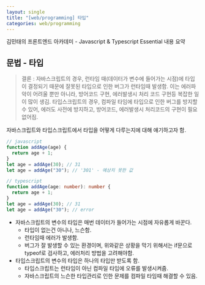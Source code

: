 ```yaml
---
layout: single
title: "[web/programming] 타입"
categories: web/programming
---
```


김민태의 프론트엔드 아카데미 - Javascript & Typescript Essential 내용 요약

## 문법 - 타입

> 결론 : 자바스크립트의 경우, 런타임 때(데이터가 변수에 들어가는 시점)에 타입이 결정되기 때문에 잘못된 타입으로 인한 버그가 런타임때 발생함. 이는 에러파악이 어려울 뿐만 아니라, 방어코드 구현, 에러발생시 처리 코드 구현등 복잡한 일이 많이 생김. 타입스크립트의 경우, 컴파일 타임에 타입으로 인한 버그를 방지할 수 있어, 에러도 사전에 방지하고, 방어코드, 에러발생시 처리코드의 구현이 필요 없어짐.

자바스크립트와 타입스크립트에서 타입을 어떻게 다루는지에 대해 얘기하고자 함.

```js
// javascript
function addAge(age) {
  return age + 1;
}
let age = addAge(30); // 31
let age = addAge("30"); // '301' - 예상치 못한 값
```

```ts
// typescript
function addAge(age: number): number {
  return age + 1;
}
let age = addAge(30); // 31
let age = addAge("30"); // error
```

- 자바스크립트의 변수의 타입은 매번 데이터가 들어가는 시점에 자유롭게 바꾼다.
  - 타입이 없는건 아니나, 느슨함.
  - 런타임때 에러가 발생함.
  - 버그가 잘 발생할 수 있는 환경이며, 위와같은 상황을 막기 위해서는 if문으로 typeof로 검사하고, 에러처리 방법을 고려해야함.
- 타입스크립트의 변수의 타입은 하나의 타입만 받도록 함.
  - 타입스크립트는 런타임이 아닌 컴파일 타임에 오류를 발생시켜줌.
  - 자바스크립트의 느슨한 타입관리로 인한 문제를 컴파일 타임때 해결할 수 있음.
